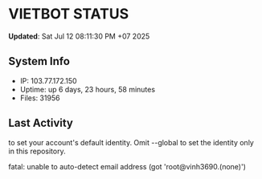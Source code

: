 # VIETBOT STATUS
**Updated**: Sat Jul 12 08:11:30 PM +07 2025

## System Info
- IP: 103.77.172.150
- Uptime: up 6 days, 23 hours, 58 minutes
- Files: 31956

## Last Activity

to set your account's default identity.
Omit --global to set the identity only in this repository.

fatal: unable to auto-detect email address (got 'root@vinh3690.(none)')
